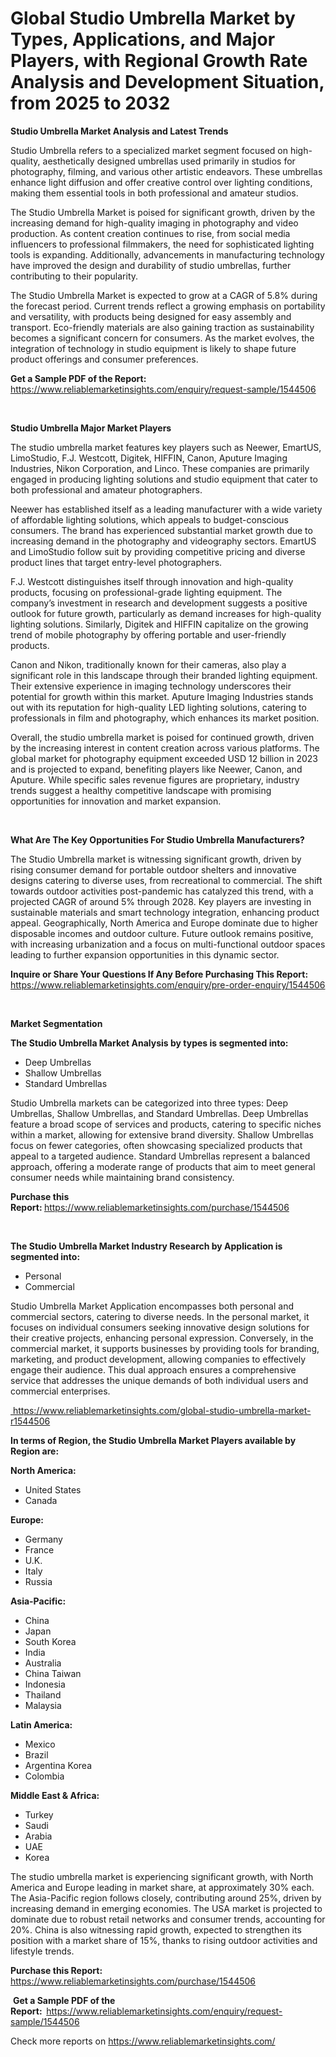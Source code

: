 <p><h1>Global Studio Umbrella Market by Types, Applications, and Major Players, with Regional Growth Rate Analysis and Development Situation, from 2025 to 2032</h1></p><p><strong>Studio Umbrella Market Analysis and Latest Trends</strong></p>
<p><p>Studio Umbrella refers to a specialized market segment focused on high-quality, aesthetically designed umbrellas used primarily in studios for photography, filming, and various other artistic endeavors. These umbrellas enhance light diffusion and offer creative control over lighting conditions, making them essential tools in both professional and amateur studios.</p><p>The Studio Umbrella Market is poised for significant growth, driven by the increasing demand for high-quality imaging in photography and video production. As content creation continues to rise, from social media influencers to professional filmmakers, the need for sophisticated lighting tools is expanding. Additionally, advancements in manufacturing technology have improved the design and durability of studio umbrellas, further contributing to their popularity.</p><p>The Studio Umbrella Market is expected to grow at a CAGR of 5.8% during the forecast period. Current trends reflect a growing emphasis on portability and versatility, with products being designed for easy assembly and transport. Eco-friendly materials are also gaining traction as sustainability becomes a significant concern for consumers. As the market evolves, the integration of technology in studio equipment is likely to shape future product offerings and consumer preferences.</p></p>
<p><strong>Get a Sample PDF of the Report:&nbsp;</strong> <a href="https://www.reliablemarketinsights.com/enquiry/request-sample/1544506?utm_campaign=2606&utm_medium=2&utm_source=Github&utm_content=ia&utm_term=04042025&utm_id=studio-umbrella">https://www.reliablemarketinsights.com/enquiry/request-sample/1544506</a></p>
<p>&nbsp;</p>
<p><strong>Studio Umbrella Major Market Players</strong></p>
<p><p>The studio umbrella market features key players such as Neewer, EmartUS, LimoStudio, F.J. Westcott, Digitek, HIFFIN, Canon, Aputure Imaging Industries, Nikon Corporation, and Linco. These companies are primarily engaged in producing lighting solutions and studio equipment that cater to both professional and amateur photographers.</p><p>Neewer has established itself as a leading manufacturer with a wide variety of affordable lighting solutions, which appeals to budget-conscious consumers. The brand has experienced substantial market growth due to increasing demand in the photography and videography sectors. EmartUS and LimoStudio follow suit by providing competitive pricing and diverse product lines that target entry-level photographers.</p><p>F.J. Westcott distinguishes itself through innovation and high-quality products, focusing on professional-grade lighting equipment. The company’s investment in research and development suggests a positive outlook for future growth, particularly as demand increases for high-quality lighting solutions. Similarly, Digitek and HIFFIN capitalize on the growing trend of mobile photography by offering portable and user-friendly products.</p><p>Canon and Nikon, traditionally known for their cameras, also play a significant role in this landscape through their branded lighting equipment. Their extensive experience in imaging technology underscores their potential for growth within this market. Aputure Imaging Industries stands out with its reputation for high-quality LED lighting solutions, catering to professionals in film and photography, which enhances its market position.</p><p>Overall, the studio umbrella market is poised for continued growth, driven by the increasing interest in content creation across various platforms. The global market for photography equipment exceeded USD 12 billion in 2023 and is projected to expand, benefiting players like Neewer, Canon, and Aputure. While specific sales revenue figures are proprietary, industry trends suggest a healthy competitive landscape with promising opportunities for innovation and market expansion.</p></p>
<p>&nbsp;</p>
<p><strong>What Are The Key Opportunities For Studio Umbrella Manufacturers?</strong></p>
<p><p>The Studio Umbrella market is witnessing significant growth, driven by rising consumer demand for portable outdoor shelters and innovative designs catering to diverse uses, from recreational to commercial. The shift towards outdoor activities post-pandemic has catalyzed this trend, with a projected CAGR of around 5% through 2028. Key players are investing in sustainable materials and smart technology integration, enhancing product appeal. Geographically, North America and Europe dominate due to higher disposable incomes and outdoor culture. Future outlook remains positive, with increasing urbanization and a focus on multi-functional outdoor spaces leading to further expansion opportunities in this dynamic sector.</p></p>
<p><strong>Inquire or Share Your Questions If Any Before Purchasing This Report:</strong> <a href="https://www.reliablemarketinsights.com/enquiry/pre-order-enquiry/1544506?utm_campaign=2606&utm_medium=2&utm_source=Github&utm_content=ia&utm_term=04042025&utm_id=studio-umbrella">https://www.reliablemarketinsights.com/enquiry/pre-order-enquiry/1544506</a></p>
<p>&nbsp;</p>
<p><strong>Market Segmentation</strong></p>
<p><strong>The Studio Umbrella Market Analysis by types is segmented into:</strong></p>
<p><ul><li>Deep Umbrellas</li><li>Shallow Umbrellas</li><li>Standard Umbrellas</li></ul></p>
<p><p>Studio Umbrella markets can be categorized into three types: Deep Umbrellas, Shallow Umbrellas, and Standard Umbrellas. Deep Umbrellas feature a broad scope of services and products, catering to specific niches within a market, allowing for extensive brand diversity. Shallow Umbrellas focus on fewer categories, often showcasing specialized products that appeal to a targeted audience. Standard Umbrellas represent a balanced approach, offering a moderate range of products that aim to meet general consumer needs while maintaining brand consistency.</p></p>
<p><strong>Purchase this Report:&nbsp;</strong><a href="https://www.reliablemarketinsights.com/purchase/1544506?utm_campaign=2606&utm_medium=2&utm_source=Github&utm_content=ia&utm_term=04042025&utm_id=studio-umbrella">https://www.reliablemarketinsights.com/purchase/1544506</a></p>
<p>&nbsp;</p>
<p><strong>The Studio Umbrella Market Industry Research by Application is segmented into:</strong></p>
<p><ul><li>Personal</li><li>Commercial</li></ul></p>
<p><p>Studio Umbrella Market Application encompasses both personal and commercial sectors, catering to diverse needs. In the personal market, it focuses on individual consumers seeking innovative design solutions for their creative projects, enhancing personal expression. Conversely, in the commercial market, it supports businesses by providing tools for branding, marketing, and product development, allowing companies to effectively engage their audience. This dual approach ensures a comprehensive service that addresses the unique demands of both individual users and commercial enterprises.</p></p>
<p><a href="https://www.reliablemarketinsights.com/global-studio-umbrella-market-r1544506?utm_campaign=2606&utm_medium=2&utm_source=Github&utm_content=ia&utm_term=04042025&utm_id=studio-umbrella">&nbsp;https://www.reliablemarketinsights.com/global-studio-umbrella-market-r1544506</a></p>
<p><strong>In terms of Region, the Studio Umbrella Market Players available by Region are:</strong></p>
<p>
    <p> <strong> North America: </strong>
        <ul>
            <li>United States</li>
            <li>Canada</li>
        </ul>
        </p> 
    <p> <strong> Europe: </strong>
        <ul>
            <li>Germany</li>
            <li>France</li>
            <li>U.K.</li>
            <li>Italy</li>
            <li>Russia</li>
        </ul>
        </p> 
    <p> <strong> Asia-Pacific: </strong>
        <ul>
            <li>China</li>
            <li>Japan</li>
            <li>South Korea</li>
            <li>India</li>
            <li>Australia</li>
            <li>China Taiwan</li>
            <li>Indonesia</li>
            <li>Thailand</li>
            <li>Malaysia</li>
        </ul>
        </p> 
    <p> <strong> Latin America: </strong>
        <ul>
            <li>Mexico</li>
            <li>Brazil</li>
            <li>Argentina Korea</li>
            <li>Colombia</li>
        </ul>
        </p> 
    <p> <strong> Middle East & Africa: </strong>
        <ul>
            <li>Turkey</li>
            <li>Saudi</li>
            <li>Arabia</li>
            <li>UAE</li>
            <li>Korea</li>
        </ul>
    </p>
    </p>
<p><p>The studio umbrella market is experiencing significant growth, with North America and Europe leading in market share, at approximately 30% each. The Asia-Pacific region follows closely, contributing around 25%, driven by increasing demand in emerging economies. The USA market is projected to dominate due to robust retail networks and consumer trends, accounting for 20%. China is also witnessing rapid growth, expected to strengthen its position with a market share of 15%, thanks to rising outdoor activities and lifestyle trends.</p></p>
<p><strong>Purchase this Report: </strong><a href="https://www.reliablemarketinsights.com/purchase/1544506?utm_campaign=2606&utm_medium=2&utm_source=Github&utm_content=ia&utm_term=04042025&utm_id=studio-umbrella">https://www.reliablemarketinsights.com/purchase/1544506</a></p>
<p>&nbsp;<strong>Get a Sample PDF of the Report:&nbsp;&nbsp;</strong><a href="https://www.reliablemarketinsights.com/enquiry/request-sample/1544506?utm_campaign=2606&utm_medium=2&utm_source=Github&utm_content=ia&utm_term=04042025&utm_id=studio-umbrella">https://www.reliablemarketinsights.com/enquiry/request-sample/1544506</a></p>
<p><strong></strong></p>
<p>Check more reports on <a href="https://www.reliablemarketinsights.com/?utm_campaign=2606&utm_medium=2&utm_source=Github&utm_content=ia&utm_term=04042025&utm_id=studio-umbrella">https://www.reliablemarketinsights.com/</a></p>